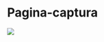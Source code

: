 # Pagina-captura
 
<img src=![image](https://user-images.githubusercontent.com/68438786/118431960-d4c1cc00-b6ad-11eb-8ed2-8a03d1f34eaf.png)>
